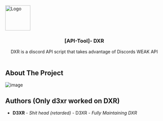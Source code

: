 <br/>
<p align="center">
  <a href="[https://github.com/Xvirus-Team/xvirus-tools](https://github.com/vccie/DXR-discord-multi-tool/)">
    <div style="border-radius: 20px;">
    <img src="https://cdn.discordapp.com/attachments/1206191296755273752/1206214788523495424/image.png?ex=65db320f&is=65c8bd0f&hm=c52abf327f57fd9f252221bd1e18ed4651247e5ff423ac5ffe5698e0f340509a&" alt="Logo" width="80" height="80">
    </div>
  </a>

  <h3 align="center">[API-Tool]- DXR</h3>

  <p align="center">
    DXR is a discord API script that takes advantage of Discords WEAK API
    <br/>
    <br/>
    <a hre"VERSION 1"></a>
  </p>
</p>

## About The Project

![image](https://github.com/vccie/DXR-discord-multi-tool/assets/152461394/9f032688-5851-4261-b038-7897ba2aaeab)

## Authors (Only d3xr worked on DXR)

* **D3XR** - *Shit head (retarded)* - D3XR - *Fully Maintaining DXR*
